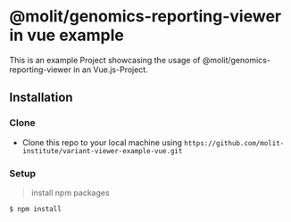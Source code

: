# @molit/genomics-reporting-viewer in vue example
This is an example Project showcasing the usage of @molit/genomics-reporting-viewer in an Vue.js-Project.

## Installation 

### Clone

- Clone this repo to your local machine using `https://github.com/molit-institute/variant-viewer-example-vue.git`
### Setup

> install npm packages

```shell
$ npm install
```

